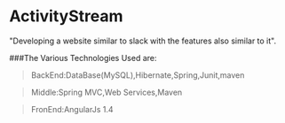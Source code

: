 # ActivityStream

"Developing a website similar to slack with the features also similar to it".

###The Various Technologies Used are:

>BackEnd:DataBase(MySQL),Hibernate,Spring,Junit,maven

>Middle:Spring MVC,Web Services,Maven

>FronEnd:AngularJs 1.4
